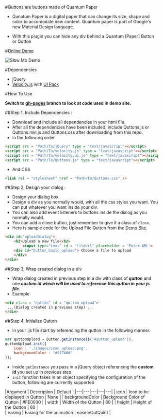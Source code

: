 #Quttons are buttons made of Quantum Paper
* Qunatum Paper is a digital paper that can change its size, shape and color to accomodate new content.
Quantum paper is part of Google's new Material Design language.

* With this plugin you can hide any div behind a Quantum [Paper] Button or Qutton


#[Online Demo](http://nashvail.github.io/Quttons)

 ![Slow Mo Demo](http://i.imgur.com/I6xeQkn.gif)

#Dependencies 
* jQuery
* [Velocity.js](https://raw.githubusercontent.com/julianshapiro/velocity/master/velocity.js) with [UI Pack](https://raw.githubusercontent.com/julianshapiro/velocity/master/velocity.ui.js)

#How To Use 

**Switch to <u>gh-pages</u> branch to look at code used in demo site.**

##Step 1, Include Dependencies :
* Download and include all dependencies in your html file. 
* After all the dependencies have been included, include Quttons.js or Quttons.min.js and Quttons.css after downloading from this repo.
* In the following order
```html
<script src = "Path/To/jQuery" type = "text/javascript"></script>
<script src = "Path/To/velocity.js" type = "text/javascript"></script>
<script src = "Path/To/velocity.ui.js" type = "text/javascript"></script>
<script src = "Path/To/Quttons.js" type = "text/javascript"></script>
```
* And CSS
```html
<link rel = "stylesheet" href = "Path/To/Quttons.css" />
```

##Step 2, Design your dialog :
* Design your dialog box.
* Design a div as you normally would, with all the css styles you want. You can put whatever you want inside your div.
* You can also add event listeners to buttons inside the dialog as you normally would.
* You can add a close button, just remember to give it a class of `close`.
* Here is sample code for the Upload File Qutton from the [Demo Site](http://nashvail.github.io/Quttons).
```html
<div id="uploadDialog">
	<h2>Upload a new file</h2>
		<input type="text" id = "fileUrl" placeholder = "Enter URL">
	<div id="button_basic_upload"> Choose a file to upload
	</div>
</div>
```

##Step 3, Wrap created dialog in a div
* Wrap dialog created in previous step in a div with class of ***qutton*** and one ***custom id which will be used to reference this qutton in your js file***.
* Example 
```html
<div class = "qutton" id = "qutton_upload">
 ...(Dialog created in previous step) ...
</div>
```

##Step 4, Initialize Qutton
* In your .js file start by referencing the qutton in the following manner. 
```javascript
var quttonUpload = Qutton.getInstance($('#qutton_upload'));
quttonUpload.init({
	icon : './images/icon_upload.png',
	backgroundColor : "#917466"
});
```
* Inside `getInstance` you pass in a jQuery object referencing the **custom id** you set up in previous step
* `init` function takes in an object specifying the configuration of the button, following are currently supported

|Argument   | Description  | Default  |
|---|---|---|---|---|
| icon  | Icon to be displayed in Qutton  | None  |
|  backgroundColor | Background Color of Qutton  | #FE0000  |
|  width | Width of the Qutton  | 60  | 
|  height | Height of the Qutton  | 60  |  
|  easing | Easing for the animation  | easeInOutQuint  | 




